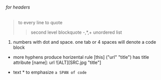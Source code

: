 ###### for headers
> to every line to quote
>> second level blockquote
-,\*,+ unordered list
1.  numbers with dot and space.
one tab or 4 spaces will denote a code block
- more hyphens produce horizental rule
[this] ("url" "title") has title attribute
[name]: url
![ALT][SRC.jpg "title"]
* text   * to emphasize
`a SPAN of code`

